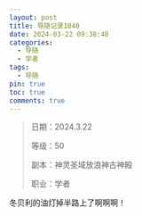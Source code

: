 ```yaml
---
layout: post
title: 导随记录1040
date: 2024-03-22 09:38:48
categories:
  - 导随
  - 学者
tags:
  - 导随
pin: true
toc: true
comments: true
---
```

> 日期：2024.3.22
>
> 等级：50
>
> 副本：神灵圣域放浪神古神殿
>
> 职业：学者

冬贝利的油灯掉半路上了啊啊啊！